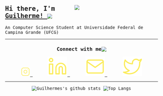 <div>
<samp>
<img align="right" src="https://raw.githubusercontent.com/JGuilhermeCoelho/JGuilhermeCoelho/master/assets/JGuilherme_octocat.png" width="275" />

<h2 >Hi there, I'm <a href="https://jguilhermecoelho.github.io">Guilherme!
</a><img align="center" src="https://raw.githubusercontent.com/JGuilhermeCoelho/JGuilhermeCoelho/master/assets/Hello.gif" height="33px"/></h2>

An Computer Science Student at Universidade Federal de Campina Grande (UFCG)

<hr>
<div>

<div align="center">
  <h3 align="center">Connect with me<img align="center" src="https://raw.githubusercontent.com/JGuilhermeCoelho/JGuilhermeCoelho/master/assets/Handshake.gif" height="33px" /></h3>

<a href="https://www.instagram.com/j.guilherme.coelho/">
  <img height="30" src="./assets/social/instagram.svg" />
</a>
&nbsp;&nbsp;&nbsp;&nbsp;&nbsp;
<a href="https://www.linkedin.com/in/j-guilherme-coelho/">
<img heigh="24"
  src="./assets/social/linkedin.svg"/>
</a>
&nbsp;&nbsp;&nbsp;&nbsp;&nbsp;
<a href="mailto:joseguilhermecoelhooliveira@gmail.com">
<img heigh="24"
  src="./assets/social/mail.svg"/>
</a>
&nbsp;&nbsp;&nbsp;&nbsp;&nbsp;
<a href="https://twitter.com/guilhermecoelo">
<img heigh="24"
  src="./assets/social/twitter.svg"/>
</a>

<br>

<hr>

<img
  alt="Guilhermes's github stats"
  src="https://github-readme-stats.vercel.app/api?username=jguilhermecoelho&show_icons=true&hide=stars&count_private=true"/>
<img
  alt="Top Langs"
  src="https://github-readme-stats.vercel.app/api/top-langs/?username=JGuilhermeCoelho&layout=compact"/>

</div>

</div>
